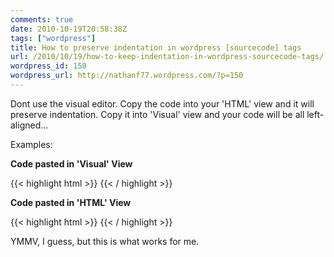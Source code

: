 ```yaml
---
comments: true
date: 2010-10-19T20:58:38Z
tags: ["wordpress"]
title: How to preserve indentation in wordpress [sourcecode] tags
url: /2010/10/19/how-to-keep-indentation-in-wordpress-sourcecode-tags/
wordpress_id: 150
wordpress_url: http://nathanf77.wordpress.com/?p=150
---
```


Dont use the visual editor. Copy the code into your 'HTML' view and it will preserve indentation. Copy it into 'Visual' view and your code will be all left-aligned...

Examples:

<strong>Code pasted in 'Visual' View</strong>

{{< highlight html >}}
<indent>
<indent>
<indent>
</indent>
</indent>
</indent>
{{< / highlight >}}

<strong>Code pasted in 'HTML' View</strong>

{{< highlight html >}}
<indent>
<indent>
<indent>
</indent>
</indent>
</indent>
{{< / highlight >}}

YMMV, I guess, but this is what works for me.
